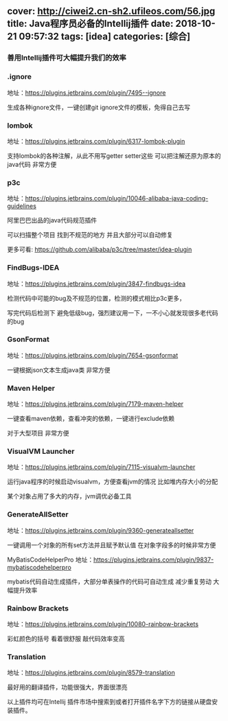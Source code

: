 cover: http://ciwei2.cn-sh2.ufileos.com/56.jpg
title: Java程序员必备的Intellij插件
date: 2018-10-21 09:57:32
tags: [idea]
categories: [综合]
---
### 善用Intellij插件可大幅提升我们的效率

### .ignore
地址：https://plugins.jetbrains.com/plugin/7495--ignore

生成各种ignore文件，一键创建git ignore文件的模板，免得自己去写

<!--more-->

### lombok
地址：https://plugins.jetbrains.com/plugin/6317-lombok-plugin

支持lombok的各种注解，从此不用写getter setter这些 可以把注解还原为原本的java代码 非常方便

### p3c
地址：https://plugins.jetbrains.com/plugin/10046-alibaba-java-coding-guidelines

阿里巴巴出品的java代码规范插件

可以扫描整个项目 找到不规范的地方 并且大部分可以自动修复

更多可看: https://github.com/alibaba/p3c/tree/master/idea-plugin

### FindBugs-IDEA
地址：https://plugins.jetbrains.com/plugin/3847-findbugs-idea

检测代码中可能的bug及不规范的位置，检测的模式相比p3c更多，

写完代码后检测下 避免低级bug，强烈建议用一下，一不小心就发现很多老代码的bug

### GsonFormat
地址：https://plugins.jetbrains.com/plugin/7654-gsonformat

一键根据json文本生成java类 非常方便

### Maven Helper
地址：https://plugins.jetbrains.com/plugin/7179-maven-helper

一键查看maven依赖，查看冲突的依赖，一键进行exclude依赖

对于大型项目 非常方便

### VisualVM Launcher
地址：https://plugins.jetbrains.com/plugin/7115-visualvm-launcher

运行java程序的时候启动visualvm，方便查看jvm的情况 比如堆内存大小的分配

某个对象占用了多大的内存，jvm调优必备工具

### GenerateAllSetter
地址：https://plugins.jetbrains.com/plugin/9360-generateallsetter

一键调用一个对象的所有set方法并且赋予默认值 在对象字段多的时候非常方便

MyBatisCodeHelperPro
地址：https://plugins.jetbrains.com/plugin/9837-mybatiscodehelperpro

mybatis代码自动生成插件，大部分单表操作的代码可自动生成 减少重复劳动 大幅提升效率

### Rainbow Brackets
地址：https://plugins.jetbrains.com/plugin/10080-rainbow-brackets

彩虹颜色的括号 看着很舒服 敲代码效率变高

### Translation
地址：https://plugins.jetbrains.com/plugin/8579-translation

最好用的翻译插件，功能很强大，界面很漂亮

以上插件均可在Intellij 插件市场中搜索到或者打开插件名字下方的链接从硬盘安装插件。